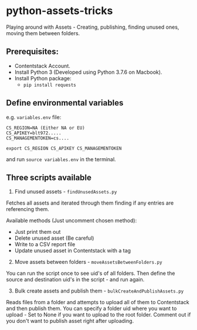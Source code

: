 # python-assets-tricks
Playing around with Assets - Creating, publishing, finding unused ones,  moving them between folders.

## Prerequisites:
* Contentstack Account.
* Install Python 3 (Developed using Python 3.7.6 on Macbook).
* Install Python package:
  * `pip install requests`

## Define environmental variables
e.g. `variables.env` file:
```
CS_REGION=NA (Either NA or EU)
CS_APIKEY=blt972.....
CS_MANAGEMENTOKEN=cs....

export CS_REGION CS_APIKEY CS_MANAGEMENTOKEN
```
and run `source variables.env` in the terminal.

## Three scripts available
1. Find unused assets - `findUnusedAssets.py`

Fetches all assets and iterated through them finding if any entries are referencing them.

Available methods (Just uncomment chosen method):
 * Just print them out
 * Delete unused asset (Be careful)
 * Write to a CSV report file
 * Update unused asset in Contentstack with a tag

2. Move assets between folders - `moveAssetsBetweenFolders.py`

You can run the script once to see uid's of all folders.
Then define the source and destination uid's in the script - and run again.

3. Bulk create assets and publish them - `bulkCreateAndPublishAssets.py`

Reads files from a folder and attempts to upload all of them to Contentstack and then publish them.
You can specify a folder uid where you want to upload - Set to None if you want to upload to the root folder.
Comment out if you don't want to publish asset right after uploading.
